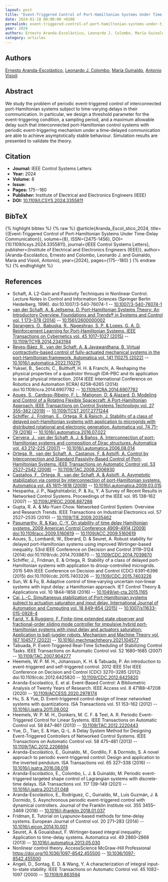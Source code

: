 ```yaml
---
layout: post
title: "Event-Triggered Control of Port-Hamiltonian Systems Under Time-Delay Communication"
date: 2024-01-18 00:00:00 +0100
permalink: event-triggered-control-of-port-hamiltonian-systems-under-time-delay-communication
year: 2024
authors: Ernesto Aranda-Escolástico, Leonardo J. Colombo, María Guinaldo, Antonio Visioli
category: articles
---
```

 
## Authors
[Ernesto Aranda-Escolástico](authors/ernesto_aranda_escolastico), [Leonardo J. Colombo](authors/leonardo_j_colombo), [María Guinaldo](authors/maria_guinaldo), [Antonio Visioli](authors/antonio_visioli)
 
## Abstract
We study the problem of periodic event-triggered control of interconnected port-Hamiltonian systems subject to time-varying delays in their communication. In particular, we design a threshold parameter for the event-triggering condition, a sampling period, and a maximum allowable delay such that interconnected port-Hamiltonian control systems with periodic event-triggering mechanism under a time-delayed communication are able to achieve asymptotically stable behaviour. Simulation results are presented to validate the theory.
 
## Citation
- **Journal:** IEEE Control Systems Letters
- **Year:** 2024
- **Volume:** 8
- **Issue:** 
- **Pages:** 175--180
- **Publisher:** Institute of Electrical and Electronics Engineers (IEEE)
- **DOI:** [10.1109/LCSYS.2024.3355811](https://doi.org/10.1109/LCSYS.2024.3355811)
 
## BibTeX
{% highlight bibtex %}
{% raw %}
@article{Aranda_Escol_stico_2024,
  title={{Event-Triggered Control of Port-Hamiltonian Systems Under Time-Delay Communication}},
  volume={8},
  ISSN={2475-1456},
  DOI={10.1109/lcsys.2024.3355811},
  journal={IEEE Control Systems Letters},
  publisher={Institute of Electrical and Electronics Engineers (IEEE)},
  author={Aranda-Escolástico, Ernesto and Colombo, Leonardo J. and Guinaldo, María and Visioli, Antonio},
  year={2024},
  pages={175--180}
}
{% endraw %}
{% endhighlight %}
 
## References
- Schaft, A. L2-Gain and Passivity Techniques in Nonlinear Control. Lecture Notes in Control and Information Sciences (Springer Berlin Heidelberg, 1996). doi:10.1007/3-540-76074-1 -- [10.1007/3-540-76074-1](https://doi.org/10.1007/3-540-76074-1)
- [van der Schaft, A. & Jeltsema, D. Port-Hamiltonian Systems Theory: An Introductory Overview. Foundations and Trends® in Systems and Control vol. 1 173–378 (2014)](port-hamiltonian-systems-theory-an-introductory-overview-journal) -- [10.1561/2600000002](https://doi.org/10.1561/2600000002)
- [Sprangers, O., Babuska, R., Nageshrao, S. P. & Lopes, G. A. D. Reinforcement Learning for Port-Hamiltonian Systems. IEEE Transactions on Cybernetics vol. 45 1017–1027 (2015)](reinforcement-learning-for-port-hamiltonian-systems) -- [10.1109/TCYB.2014.2343194](https://doi.org/10.1109/TCYB.2014.2343194)
- [Reyes-Báez, R., van der Schaft, A. & Jayawardhana, B. Virtual contractivity-based control of fully-actuated mechanical systems in the port-Hamiltonian framework. Automatica vol. 141 110275 (2022)](virtual-contractivity-based-control-of-fully-actuated-mechanical-systems-in-the-port-hamiltonian-framework) -- [10.1016/j.automatica.2022.110275](https://doi.org/10.1016/j.automatica.2022.110275)
- Yuksel, B., Secchi, C., Bulthoff, H. H. & Franchi, A. Reshaping the physical properties of a quadrotor through IDA-PBC and its application to aerial physical interaction. 2014 IEEE International Conference on Robotics and Automation (ICRA) 6258–6265 (2014) doi:10.1109/icra.2014.6907782 -- [10.1109/ICRA.2014.6907782](https://doi.org/10.1109/ICRA.2014.6907782)
- [Aoues, S., Cardoso-Ribeiro, F. L., Matignon, D. & Alazard, D. Modeling and Control of a Rotating Flexible Spacecraft: A Port-Hamiltonian Approach. IEEE Transactions on Control Systems Technology vol. 27 355–362 (2019)](modeling-and-control-of-a-rotating-flexible-spacecraft-a-port-hamiltonian-approach) -- [10.1109/TCST.2017.2771244](https://doi.org/10.1109/TCST.2017.2771244)
- [Schiffer, J., Fridman, E., Ortega, R. & Raisch, J. Stability of a class of delayed port-Hamiltonian systems with application to microgrids with distributed rotational and electronic generation. Automatica vol. 74 71–79 (2016)](stability-of-a-class-of-delayed-port-hamiltonian-systems-with-application-to-microgrids-with-distributed-rotational-and-electronic-generation) -- [10.1016/j.automatica.2016.07.022](https://doi.org/10.1016/j.automatica.2016.07.022)
- [Cervera, J., van der Schaft, A. J. & Baños, A. Interconnection of port-Hamiltonian systems and composition of Dirac structures. Automatica vol. 43 212–225 (2007)](interconnection-of-port-hamiltonian-systems-and-composition-of-dirac-structures) -- [10.1016/j.automatica.2006.08.014](https://doi.org/10.1016/j.automatica.2006.08.014)
- [Ortega, R., van der Schaft, A., Castanos, F. & Astolfi, A. Control by Interconnection and Standard Passivity-Based Control of Port-Hamiltonian Systems. IEEE Transactions on Automatic Control vol. 53 2527–2542 (2008)](control-by-interconnection-and-standard-passivity-based-control-of-port-hamiltonian-systems) -- [10.1109/TAC.2008.2006930](https://doi.org/10.1109/TAC.2008.2006930)
- [Castaños, F., Ortega, R., van der Schaft, A. & Astolfi, A. Asymptotic stabilization via control by interconnection of port-Hamiltonian systems. Automatica vol. 45 1611–1618 (2009)](asymptotic-stabilization-via-control-by-interconnection-of-port-hamiltonian-systems) -- [10.1016/j.automatica.2009.03.015](https://doi.org/10.1016/j.automatica.2009.03.015)
- Hespanha, J. P., Naghshtabrizi, P. & Xu, Y. A Survey of Recent Results in Networked Control Systems. Proceedings of the IEEE vol. 95 138–162 (2007) -- [10.1109/JPROC.2006.887288](https://doi.org/10.1109/JPROC.2006.887288)
- Gupta, R. A. & Mo-Yuen Chow. Networked Control System: Overview and Research Trends. IEEE Transactions on Industrial Electronics vol. 57 2527–2535 (2010) -- [10.1109/TIE.2009.2035462](https://doi.org/10.1109/TIE.2009.2035462)
- [Pasumarthy, R. & Kao, C.-Y. On stability of time delay Hamiltonian systems. 2009 American Control Conference 4909–4914 (2009) doi:10.1109/acc.2009.5160619](on-stability-of-time-delay-hamiltonian-systems) -- [10.1109/ACC.2009.5160619](https://doi.org/10.1109/ACC.2009.5160619)
- Aoues, S., Lombardi, W., Eberard, D. & Seuret, A. Robust stability for delayed port-Hamiltonian systems using improved Wirtinger-based inequality. 53rd IEEE Conference on Decision and Control 3119–3124 (2014) doi:10.1109/cdc.2014.7039870 -- [10.1109/CDC.2014.7039870](https://doi.org/10.1109/CDC.2014.7039870)
- Schiffer, J., Fridman, E. & Ortega, R. Stability of a class of delayed port-Hamiltonian systems with application to droop-controlled microgrids. 2015 54th IEEE Conference on Decision and Control (CDC) 6391–6396 (2015) doi:10.1109/cdc.2015.7403226 -- [10.1109/CDC.2015.7403226](https://doi.org/10.1109/CDC.2015.7403226)
- Sun, W. & Fu, B. Adaptive control of time‐varying uncertain non‐linear systems with input delay: a Hamiltonian approach. IET Control Theory &amp; Applications vol. 10 1844–1858 (2016) -- [10.1049/iet-cta.2015.1165](https://doi.org/10.1049/iet-cta.2015.1165)
- [Cai, L.-C. Simultaneous stabilization of Port-Hamiltonian systems subject to actuation saturation and input delay. International Journal of Automation and Computing vol. 18 849–854 (2015)](simultaneous-stabilization-of-port-hamiltonian-systems-subject-to-actuation-saturation-and-input-delay) -- [10.1007/s11633-015-0928-4](https://doi.org/10.1007/s11633-015-0928-4)
- [Farid, Y. & Ruggiero, F. Finite-time extended state observer and fractional-order sliding mode controller for impulsive hybrid port-Hamiltonian systems with input delay and actuators saturation: Application to ball-juggler robots. Mechanism and Machine Theory vol. 167 104577 (2022)](finite-time-extended-state-observer-and-fractional-order-sliding-mode-controller-for-impulsive-hybrid-port-hamiltonian-systems-with-input-delay-and-actuators-saturation-application-to-ball-juggler-robots) -- [10.1016/j.mechmachtheory.2021.104577](https://doi.org/10.1016/j.mechmachtheory.2021.104577)
- Tabuada, P. Event-Triggered Real-Time Scheduling of Stabilizing Control Tasks. IEEE Transactions on Automatic Control vol. 52 1680–1685 (2007) -- [10.1109/TAC.2007.904277](https://doi.org/10.1109/TAC.2007.904277)
- Heemels, W. P. M. H., Johansson, K. H. & Tabuada, P. An introduction to event-triggered and self-triggered control. 2012 IEEE 51st IEEE Conference on Decision and Control (CDC) 3270–3285 (2012) doi:10.1109/cdc.2012.6425820 -- [10.1109/CDC.2012.6425820](https://doi.org/10.1109/CDC.2012.6425820)
- Aranda-Escolastico, E. et al. Event-Based Control: A Bibliometric Analysis of Twenty Years of Research. IEEE Access vol. 8 47188–47208 (2020) -- [10.1109/ACCESS.2020.2978174](https://doi.org/10.1109/ACCESS.2020.2978174)
- Hu, S. & Yue, D. Event-triggered control design of linear networked systems with quantizations. ISA Transactions vol. 51 153–162 (2012) -- [10.1016/j.isatra.2011.09.002](https://doi.org/10.1016/j.isatra.2011.09.002)
- Heemels, W. P. M. H., Donkers, M. C. F. & Teel, A. R. Periodic Event-Triggered Control for Linear Systems. IEEE Transactions on Automatic Control vol. 58 847–861 (2013) -- [10.1109/TAC.2012.2220443](https://doi.org/10.1109/TAC.2012.2220443)
- Yue, D., Tian, E. & Han, Q.-L. A Delay System Method for Designing Event-Triggered Controllers of Networked Control Systems. IEEE Transactions on Automatic Control vol. 58 475–481 (2013) -- [10.1109/TAC.2012.2206694](https://doi.org/10.1109/TAC.2012.2206694)
- Aranda-Escolástico, E., Guinaldo, M., Gordillo, F. & Dormido, S. A novel approach to periodic event-triggered control: Design and application to the inverted pendulum. ISA Transactions vol. 65 327–338 (2016) -- [10.1016/j.isatra.2016.08.019](https://doi.org/10.1016/j.isatra.2016.08.019)
- Aranda-Escolástico, E., Colombo, L. J. & Guinaldo, M. Periodic event-triggered targeted shape control of Lagrangian systems with discrete-time delays. ISA Transactions vol. 117 139–149 (2021) -- [10.1016/j.isatra.2021.01.048](https://doi.org/10.1016/j.isatra.2021.01.048)
- Aranda-Escolástico, E., Rodríguez, C., Guinaldo, M., Luis Guzmán, J. & Dormido, S. Asynchronous periodic event-triggered control with dynamical controllers. Journal of the Franklin Institute vol. 355 3455–3469 (2018) -- [10.1016/j.jfranklin.2018.01.037](https://doi.org/10.1016/j.jfranklin.2018.01.037)
- Fridman, E. Tutorial on Lyapunov-based methods for time-delay systems. European Journal of Control vol. 20 271–283 (2014) -- [10.1016/j.ejcon.2014.10.001](https://doi.org/10.1016/j.ejcon.2014.10.001)
- Seuret, A. & Gouaisbaut, F. Wirtinger-based integral inequality: Application to time-delay systems. Automatica vol. 49 2860–2866 (2013) -- [10.1016/j.automatica.2013.05.030](https://doi.org/10.1016/j.automatica.2013.05.030)
- Nonlinear control theory. AccessScience McGraw-Hill Professional https://doi.org/10.1036/1097-8542.455500 -- [10.1036/1097-8542.455500](https://doi.org/10.1036/1097-8542.455500)
- Angeli, D., Sontag, E. D. & Wang, Y. A characterization of integral input-to-state stability. IEEE Transactions on Automatic Control vol. 45 1082–1097 (2000) -- [10.1109/9.863594](https://doi.org/10.1109/9.863594)

